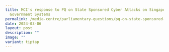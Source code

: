 ```yaml
---
title: MCI's response to PQ on State Sponsored Cyber Attacks on Singapore
  Government Systems
permalink: /media-centre/parliamentary-questions/pq-on-state-sponsored-cyber-attacks-on-singapore-government/
date: 2024-03-06
layout: post
description: ""
image: ""
variant: tiptap
---
```

